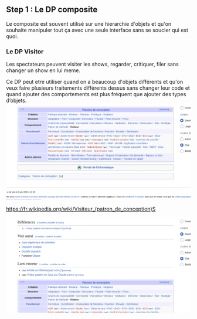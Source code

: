 ## Step 1 : Le DP composite

Le composite est souvent utilisé sur une hierarchie d'objets et qu'on souhaite manipuler tout ça avec une seule interface sans se soucier qui est quoi.

### Le DP Visitor

Les spectateurs peuvent visiter les shows, regarder, critiquer, filer sans changer un show en lui meme.

Ce DP peut etre utiliser quand on a beaucoup d'objets différents et qu'on veux faire plusieurs traitements différents dessus sans changer leur code et quand ajouter des comportements est plus fréquent que ajouter des types d’objets.
![alt text](image.png)

https://fr.wikipedia.org/wiki/Visiteur_(patron_de_conception)S

![alt text](image-1.png)